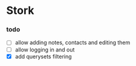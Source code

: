 # Stork

### todo
- [ ] allow adding notes, contacts and editing them 
- [ ] allow logging in and out
- [x] add querysets filtering